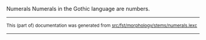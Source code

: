Numerals
Numerals in the Gothic language are numbers.

* * *

<small>This (part of) documentation was generated from [src/fst/morphology/stems/numerals.lexc](https://github.com/giellalt/lang-got/blob/main/src/fst/morphology/stems/numerals.lexc)</small>

---

